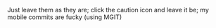 Just leave them as they are; click the caution icon and leave it be; my mobile commits are fucky (using MGIT)
